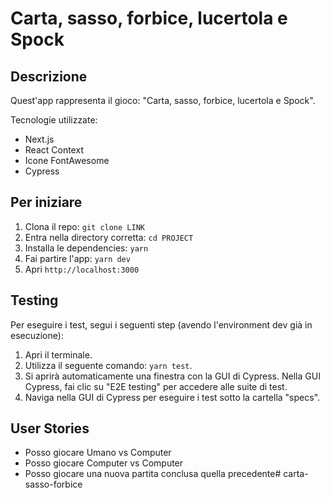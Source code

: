# Carta, sasso, forbice, lucertola e Spock

## Descrizione
Quest'app rappresenta il gioco: "Carta, sasso, forbice, lucertola e Spock".

Tecnologie utilizzate:
- Next.js
- React Context
- Icone FontAwesome
- Cypress

## Per iniziare
1. Clona il repo: `git clone LINK`
2. Entra nella directory corretta: `cd PROJECT`
3. Installa le dependencies: `yarn`
4. Fai partire l'app: `yarn dev`
5. Apri `http://localhost:3000`

## Testing
Per eseguire i test, segui i seguenti step (avendo l'environment dev già in esecuzione):
1. Apri il terminale.
2. Utilizza il seguente comando: `yarn test`.
3. Si aprirà automaticamente una finestra con la GUI di Cypress.
Nella GUI Cypress, fai clic su "E2E testing" per accedere alle suite di test.
4. Naviga nella GUI di Cypress per eseguire i test sotto la cartella "specs".

## User Stories
- Posso giocare Umano vs Computer
- Posso giocare Computer vs Computer
- Posso giocare una nuova partita conclusa quella precedente# carta-sasso-forbice
